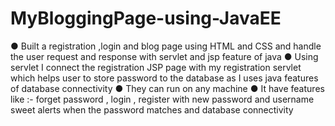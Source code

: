 # MyBloggingPage-using-JavaEE
●	Built a registration ,login and blog  page using HTML and CSS and handle the user request and response with servlet and jsp feature of java
●	Using servlet I connect the registration JSP page with my registration servlet which helps user to  store password to the database as I uses java features of database connectivity
●	They can run on any machine 
●	It have features like :- forget password , login , register with new password and username sweet alerts when the password matches  and database connectivity

